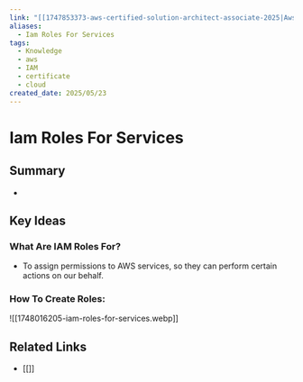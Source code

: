 ```yaml
---
link: "[[1747853373-aws-certified-solution-architect-associate-2025|Aws Certified Solution Architect Associate 2025]]"
aliases:
  - Iam Roles For Services
tags:
  - Knowledge
  - aws
  - IAM
  - certificate
  - cloud
created_date: 2025/05/23
---
```

# Iam Roles For Services
## Summary
- 
## Key Ideas
### What Are IAM Roles For?
- To assign permissions to AWS services, so they can perform certain actions on our behalf.
### How To Create Roles:
![[1748016205-iam-roles-for-services.webp]]
## Related Links
- [[]]
